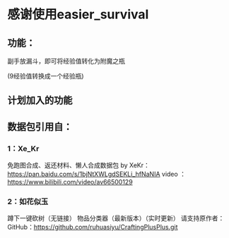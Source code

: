 # 感谢使用easier_survival

## 功能：

副手放漏斗，即可将经验值转化为附魔之瓶

(9经验值转换成一个经验瓶)

## 计划加入的功能

## 数据包引用自：

### 1：Xe_Kr
免跑图合成、返还材料、懒人合成数据包
by XeKr：  https://pan.baidu.com/s/1bjNtXWLgdSEKLi_hfNaNIA
video ：https://www.bilibili.com/video/av66500129

### 2：如花似玉
蹲下一键砍树（无链接）
物品分类器（最新版本）（实时更新）
请支持原作者：GitHub：https://github.com/ruhuasiyu/CraftingPlusPlus.git
